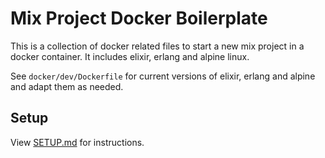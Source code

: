 # Mix Project Docker Boilerplate

This is a collection of docker related files to start a new mix project in a docker container. It includes elixir, erlang and alpine linux.

See `docker/dev/Dockerfile` for current versions of elixir, erlang and alpine and adapt them as needed.

## Setup

View [SETUP.md](https://github.com/egze/mix_docker_boilerplate/blob/master/SETUP.md) for instructions.
